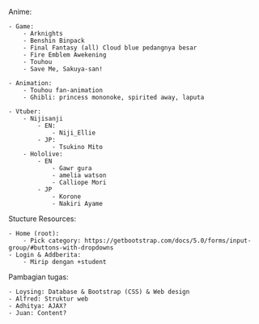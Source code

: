 Anime:

	- Game:
		- Arknights
		- Benshin Binpack
		- Final Fantasy (all) Cloud blue pedangnya besar
		- Fire Emblem Awekening
		- Touhou
		- Save Me, Sakuya-san!
		
	- Animation:
		- Touhou fan-animation
		- Ghibli: princess mononoke, spirited away, laputa
		
	- Vtuber:
		- Nijisanji
			- EN:
				- Niji_Ellie
			- JP:
				- Tsukino Mito
		- Hololive:
			- EN
				- Gawr gura
				- amelia watson
				- Calliope Mori
			- JP
				- Korone
				- Nakiri Ayame
				
Stucture Resources:

	- Home (root):
		- Pick category: https://getbootstrap.com/docs/5.0/forms/input-group/#buttons-with-dropdowns
	- Login & Addberita:	
		- Mirip dengan +student
		
Pambagian tugas:

	- Loysing: Database & Bootstrap (CSS) & Web design
	- Alfred: Struktur web
	- Adhitya: AJAX?
	- Juan: Content?
